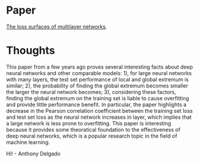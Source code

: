 # Paper
[The loss surfaces of multilayer networks](https://arxiv.org/abs/1412.0233).
# Thoughts
This paper from a few years ago proves several interesting facts about deep neural networks and other comparable models: 1), for large neural networks with many layers, the test set performance of local and global extremum is similar; 2), the probability of finding the global extremum becomes smaller the larger the neural network becomes; 3), considering these factors, finding the global extremum on the training set is liable to cause overfitting and provide little performance benefit. In particular, the paper highlights a decrease in the Pearson correlation coefficient between the training set loss and test set loss as the neural network increases in layer, which implies that a large network is less prone to overfitting. This paper is interesting because it provides some theoratical foundation to the effectiveness of deep neural networks, which is a popular research topic in the field of machine learning.

Hi! - Anthony Delgado